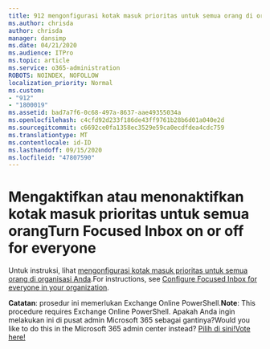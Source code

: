 ```yaml
---
title: 912 mengonfigurasi kotak masuk prioritas untuk semua orang di organisasi Anda
ms.author: chrisda
author: chrisda
manager: dansimp
ms.date: 04/21/2020
ms.audience: ITPro
ms.topic: article
ms.service: o365-administration
ROBOTS: NOINDEX, NOFOLLOW
localization_priority: Normal
ms.custom:
- "912"
- "1800019"
ms.assetid: bad7a7f6-0c68-497a-8637-aae49355034a
ms.openlocfilehash: c4cfd92d233f186de43ff9761b28b6d01a040e2d
ms.sourcegitcommit: c6692ce0fa1358ec3529e59ca0ecdfdea4cdc759
ms.translationtype: MT
ms.contentlocale: id-ID
ms.lasthandoff: 09/15/2020
ms.locfileid: "47807590"
---
```

# <a name="turn-focused-inbox-on-or-off-for-everyone"></a><span data-ttu-id="16346-102">Mengaktifkan atau menonaktifkan kotak masuk prioritas untuk semua orang</span><span class="sxs-lookup"><span data-stu-id="16346-102">Turn Focused Inbox on or off for everyone</span></span>

<span data-ttu-id="16346-103">Untuk instruksi, lihat [mengonfigurasi kotak masuk prioritas untuk semua orang di organisasi Anda](https://docs.microsoft.com/microsoft-365/admin/setup/configure-focused-inbox).</span><span class="sxs-lookup"><span data-stu-id="16346-103">For instructions, see [Configure Focused Inbox for everyone in your organization](https://docs.microsoft.com/microsoft-365/admin/setup/configure-focused-inbox).</span></span>

<span data-ttu-id="16346-104">**Catatan**: prosedur ini memerlukan Exchange Online PowerShell.</span><span class="sxs-lookup"><span data-stu-id="16346-104">**Note**: This procedure requires Exchange Online PowerShell.</span></span> <span data-ttu-id="16346-105">Apakah Anda ingin melakukan ini di pusat admin Microsoft 365 sebagai gantinya?</span><span class="sxs-lookup"><span data-stu-id="16346-105">Would you like to do this in the Microsoft 365 admin center instead?</span></span> [<span data-ttu-id="16346-106">Pilih di sini!</span><span class="sxs-lookup"><span data-stu-id="16346-106">Vote here!</span></span>](https://go.microsoft.com/fwlink/p/?linkid=862489)

